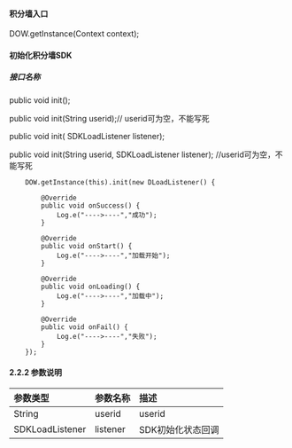 #### 

####  积分墙入口

DOW.getInstance\(Context context\);

#### 初始化积分墙SDK

#####  接口名称

public void init\(\);

public void init\(String userid\);// userid可为空，不能写死

public void init( SDKLoadListener listener);

public void init\(String userid, SDKLoadListener listener\); //userid可为空，不能写死


		DOW.getInstance(this).init(new DLoadListener() {
	
			@Override
			public void onSuccess() {
				Log.e("---->----","成功");
			}
			
			@Override
			public void onStart() {
				Log.e("---->----","加载开始");
			}
			
			@Override
			public void onLoading() {
				Log.e("---->----","加载中");
			}
			
			@Override
			public void onFail() {
				Log.e("---->----","失败");
			}
		});

#### 2.2.2 参数说明


| 参数类型 | 参数名称 | 描述 |
| :--- | :--- | :--- |
| String | userid | userid |
| SDKLoadListener | listener | SDK初始化状态回调 |

